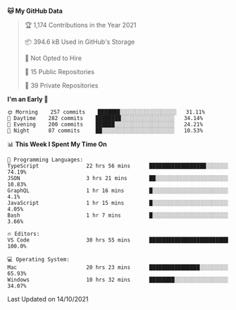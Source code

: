 <!--START_SECTION:waka-->
**🐱 My GitHub Data** 

> 🏆 1,174 Contributions in the Year 2021
 > 
> 📦 394.6 kB Used in GitHub's Storage 
 > 
> 🚫 Not Opted to Hire
 > 
> 📜 15 Public Repositories 
 > 
> 🔑 39 Private Repositories  
 > 
**I'm an Early 🐤** 

```text
🌞 Morning    257 commits    ███████░░░░░░░░░░░░░░░░░░   31.11% 
🌆 Daytime    282 commits    ████████░░░░░░░░░░░░░░░░░   34.14% 
🌃 Evening    200 commits    ██████░░░░░░░░░░░░░░░░░░░   24.21% 
🌙 Night      87 commits     ██░░░░░░░░░░░░░░░░░░░░░░░   10.53%

```


📊 **This Week I Spent My Time On** 

```text
💬 Programming Languages: 
TypeScript               22 hrs 56 mins      ██████████████████░░░░░░░   74.19% 
JSON                     3 hrs 21 mins       ██░░░░░░░░░░░░░░░░░░░░░░░   10.83% 
GraphQL                  1 hr 16 mins        █░░░░░░░░░░░░░░░░░░░░░░░░   4.1% 
JavaScript               1 hr 15 mins        █░░░░░░░░░░░░░░░░░░░░░░░░   4.05% 
Bash                     1 hr 7 mins         █░░░░░░░░░░░░░░░░░░░░░░░░   3.66%

🔥 Editors: 
VS Code                  30 hrs 55 mins      █████████████████████████   100.0%

💻 Operating System: 
Mac                      20 hrs 23 mins      ████████████████░░░░░░░░░   65.93% 
Windows                  10 hrs 32 mins      ████████░░░░░░░░░░░░░░░░░   34.07%

```


 Last Updated on 14/10/2021
<!--END_SECTION:waka-->

